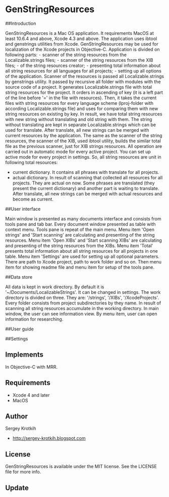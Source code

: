 GenStringResources
====================

##Introduction

GenStringResources is a Mac OS application. It requirements MacOS at least 10.6.4 and above, Xcode 4.3 and above. The application uses ibtool and genstrings utilities from Xcode. 
GenStringResources may be used for localization of the Xcode projects in Objective-C.
Application is divided on following parts:
⁃    scanner of the string resources from the Localizable.strings files;
⁃    scanner of the string resources from the XIB files;
⁃    of the string resources creator;
⁃    presenting total information about all string resources for all languages for all projects;
⁃    setting up all options of the application.
Scanner of the resources is passed all Localizable.strings by genstrings utility. It passed by recursive  all folder with modules with the source code of a project. It generates Localizable.strings file with total string resources for the project.
It orders in ascending of key (it is a left part of the line before '=' in the file with resources). Then, it takes the current files with string resources for every language scheme (lproj-folder with according Localizable.strings file) and uses for comparing them with new 
string resources on existing by key. In result, we have total string resources with new string without translating and old string with them. The string without translating are kept in separate Localizable.strings which can be used for translate.
After translate, all new strings can be merged with current resources by the application. 
The same as the scanner of the string resources, the scanner of the XIB, used ibtool utility, builds the similar total file as the previous scanner, just for XIB strings resources.
All operation are carried out in automatic mode for every active project. You can set up active mode for every project in settings. 
So, all string resources are unit in following total resources:
- current dictionary. It contains all phrases with translate for all projects. 
- actual dictionary. In result of scanning that collected all resources for all projects. They are actual on now. Some phrases are translated (they present the current dictionary) and another part is waiting to translate.
After translate, all new strings can be merged with actual resources and become as current. 


##User interface

Main window is presented as many documents interface and consists from tools pane and tab bar.
Every document window presented as table with context menu. Tools pane is repeat of the main menu.
Menu item 'Open strings' and 'Start scanning' are calculating and presenting of the string resources.
Menu item 'Open XIBs' and 'Start scanning XIBs' are calculating and presenting of the string resources from the XIBs. 
Menu item 'Total' presents total information about all string resources for all projects in one table.
Menu item 'Settings' are used for setting up all optional parameters. There are path to Xcode project, path to work folder and so on. 
Then menu item for showing readme file and menu item for setup of the tools pane.

##Data store

All data is kept in work directory. By default it is '~/Documents/LocalizableStrings'. 
It can be changed in settings. The work directory is divided on three. They are: '/strings', '/XIBs', '/XcodeProjects'. 
Every folder consists from project subdirectories by they name.
In result of scanning all string resources accumulate in the working directory. In main window, the user can see information view. By menu item, user can open information for researching.

##User guide

##Settings



## Implements

In Objective-C with MRR.

## Requirements

- Xcode 4 and later
- MacOS

## Author

Sergey Krotkih 
- http://sergey-krotkih.blogspot.com

## License

GenStringResources is available under the MIT license. See the LICENSE file for more info.

## Update

